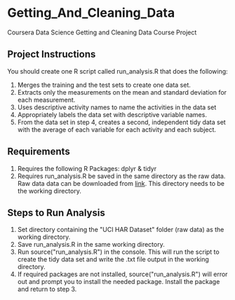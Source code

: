 Getting_And_Cleaning_Data
=========================

Coursera Data Science Getting and Cleaning Data Course Project

Project Instructions
--------------------

You should create one R script called run_analysis.R that does the following:

1. Merges the training and the test sets to create one data set.
2. Extracts only the measurements on the mean and standard deviation for each measurement. 
3. Uses descriptive activity names to name the activities in the data set
4. Appropriately labels the data set with descriptive variable names. 
5. From the data set in step 4, creates a second, independent tidy data set with the average of each variable for each activity and each subject.
 
Requirements
------------

1. Requires the following R Packages: dplyr & tidyr
2. Requires run_analysis.R be saved in the same directory as the raw data.  Raw data data can be downloaded from [link](https://d396qusza40orc.cloudfront.net/getdata%2Fprojectfiles%2FUCI%20HAR%20Dataset.zip).  This directory needs to be the working directory.

Steps to Run Analysis
---------------------

1. Set directory containing the "UCI HAR Dataset" folder (raw data) as the working directory.
2. Save run_analysis.R in the same working directory.
3. Run source("run_analysis.R") in the console.  This will run the script to create the tidy data set and write the .txt file output in the working directory.
4. If required packages are not installed, source("run_analysis.R") will error out and prompt you to install the needed package.  Install the package and return to step 3.

